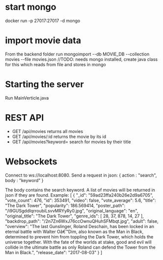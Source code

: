 # start mongo
docker run -p 27017:27017 -d mongo

# import movie data
From the backend folder run
mongoimport --db MOVIE_DB --collection movies --file movies.json  //TODO: needs mongo installed, create
java class for this which reads from file and stores in mongo

# Starting the server
Run MainVerticle.java

# REST API
* GET /api/movies
returns all movies
* GET /api/movies/:id
returns the movie by its id
* GET /api/movies?keyword=<keyword>
search for movies by their title

# Websockets
Connect to ws://localhost:8080.
Send a request in json:
{
  action : "search",
  body : "keyword"
}

The body contains the search keyword. A list of movies will be returned in json if they are found.
Example:
[
{
"_id": "59ad23ffa240b26e2d9a6705",
"vote_count": 476,
"id": 353491,
"video": false,
"vote_average": 5.6,
"title": "The Dark Tower",
"popularity": 186.569414,
"poster_path": "/i9GUSgddIqrroubiLsvvMRYyRy0.jpg",
"original_language": "en",
"original_title": "The Dark Tower",
"genre_ids": [
28,
37,
878,
14,
27
],
"backdrop_path": "/2n7Zn6WxJ76ccOwnuQHuhSFMbqt.jpg",
"adult": false,
"overview": "The last Gunslinger, Roland Deschain, has been locked in an eternal battle with Walter Oâ€™Dim, also known as the Man in Black, determined to prevent him from toppling the Dark Tower, which holds the universe together. With the fate of the worlds at stake, good and evil will collide in the ultimate battle as only Roland can defend the Tower from the Man in Black.",
"release_date": "2017-08-03"
}
]


